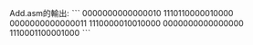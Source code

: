 Add.asm的輸出:
ˋˋˋ
0000000000000010
1110110000010000
0000000000000011
1110000010010000
0000000000000000
1110001100001000
ˋˋˋ
